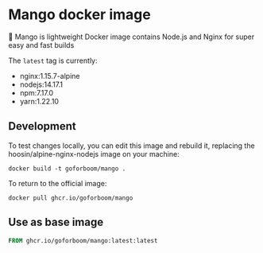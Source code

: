 # Mango docker image
🥭 Mango is lightweight Docker image contains Node.js and Nginx for super easy and fast builds

The ```latest``` tag is currently:

- nginx:1.15.7-alpine
- nodejs:14.17.1
- npm:7.17.0
- yarn:1.22.10

## Development

To test changes locally, you can edit this image and rebuild it, replacing the hoosin/alpine-nginx-nodejs image on your machine:

```shell
docker build -t goforboom/mango .
```

To return to the official image:

```shell
docker pull ghcr.io/goforboom/mango
```

## Use as base image
```Dockerfile
FROM ghcr.io/goforboom/mango:latest:latest
```
